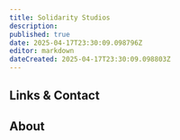 ```yaml
---
title: Solidarity Studios
description: 
published: true
date: 2025-04-17T23:30:09.098796Z
editor: markdown
dateCreated: 2025-04-17T23:30:09.098803Z
---
```


## Links & Contact


## About
